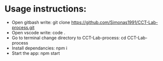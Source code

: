 # Usage instructions:

* Open gitbash write: git clone https://github.com/Simonas1991/CCT-Lab-process.git
* Open vscode write: code . 
* Go to terminal change directory to CCT-Lab-process: cd CCT-Lab-process
* Install dependancies: npm i
* Start the app: npm start
